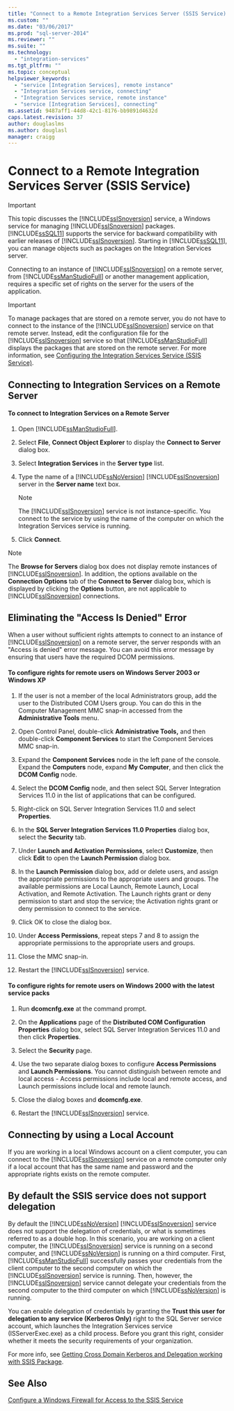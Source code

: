 ```yaml
---
title: "Connect to a Remote Integration Services Server (SSIS Service) | Microsoft Docs"
ms.custom: ""
ms.date: "03/06/2017"
ms.prod: "sql-server-2014"
ms.reviewer: ""
ms.suite: ""
ms.technology: 
  - "integration-services"
ms.tgt_pltfrm: ""
ms.topic: conceptual
helpviewer_keywords: 
  - "service [Integration Services], remote instance"
  - "Integration Services service, connecting"
  - "Integration Services service, remote instance"
  - "service [Integration Services], connecting"
ms.assetid: 9487aff1-44d8-42c1-8176-bb9891d4632d
caps.latest.revision: 37
author: douglaslms
ms.author: douglasl
manager: craigg
---
```

# Connect to a Remote Integration Services Server (SSIS Service)
    
> [!IMPORTANT] 
> This topic discusses the [!INCLUDE[ssISnoversion](../includes/ssisnoversion-md.md)] service, a Windows service for managing [!INCLUDE[ssISnoversion](../includes/ssisnoversion-md.md)] packages. [!INCLUDE[ssSQL11](../includes/sssql11-md.md)] supports the service for backward compatibility with earlier releases of [!INCLUDE[ssISnoversion](../includes/ssisnoversion-md.md)]. Starting in [!INCLUDE[ssSQL11](../includes/sssql11-md.md)], you can manage objects such as packages on the Integration Services server.  
  
 Connecting to an instance of [!INCLUDE[ssISnoversion](../includes/ssisnoversion-md.md)] on a remote server, from [!INCLUDE[ssManStudioFull](../includes/ssmanstudiofull-md.md)] or another management application, requires a specific set of rights on the server for the users of the application.  
  
> [!IMPORTANT] 
> To manage packages that are stored on a remote server, you do not have to connect to the instance of the [!INCLUDE[ssISnoversion](../includes/ssisnoversion-md.md)] service on that remote server. Instead, edit the configuration file for the [!INCLUDE[ssISnoversion](../includes/ssisnoversion-md.md)] service so that [!INCLUDE[ssManStudioFull](../includes/ssmanstudiofull-md.md)] displays the packages that are stored on the remote server. For more information, see [Configuring the Integration Services Service &#40;SSIS Service&#41;](service/integration-services-service-ssis-service.md).  
  
## Connecting to Integration Services on a Remote Server  
  
#### To connect to Integration Services on a Remote Server  
  
1.  Open [!INCLUDE[ssManStudioFull](../includes/ssmanstudiofull-md.md)].  
  
2.  Select **File**, **Connect Object Explorer** to display the **Connect to Server** dialog box.  
  
3.  Select **Integration Services** in the **Server type** list.  
  
4.  Type the name of a [!INCLUDE[ssNoVersion](../includes/ssnoversion-md.md)] [!INCLUDE[ssISnoversion](../includes/ssisnoversion-md.md)] server in the **Server name** text box.  
  
    > [!NOTE]  
    >  The [!INCLUDE[ssISnoversion](../includes/ssisnoversion-md.md)] service is not instance-specific. You connect to the service by using the name of the computer on which the Integration Services service is running.  
  
5.  Click **Connect**.  
  
> [!NOTE]  
>  The **Browse for Servers** dialog box does not display remote instances of [!INCLUDE[ssISnoversion](../includes/ssisnoversion-md.md)]. In addition, the options available on the **Connection Options** tab of the **Connect to Server** dialog box, which is displayed by clicking the **Options** button, are not applicable to [!INCLUDE[ssISnoversion](../includes/ssisnoversion-md.md)] connections.  
  
## Eliminating the "Access Is Denied" Error  
 When a user without sufficient rights attempts to connect to an instance of [!INCLUDE[ssISnoversion](../includes/ssisnoversion-md.md)] on a remote server, the server responds with an "Access is denied" error message. You can avoid this error message by ensuring that users have the required DCOM permissions.  
  
#### To configure rights for remote users on Windows Server 2003 or Windows XP  
  
1.  If the user is not a member of the local Administrators group, add the user to the Distributed COM Users group. You can do this in the Computer Management MMC snap-in accessed from the **Administrative Tools** menu.  
  
2.  Open Control Panel, double-click **Administrative Tools,** and then double-click **Component Services** to start the Component Services MMC snap-in.  
  
3.  Expand the **Component Services** node in the left pane of the console. Expand the **Computers** node, expand **My Computer**, and then click the **DCOM Config** node.  
  
4.  Select the **DCOM Config** node, and then select SQL Server Integration Services 11.0 in the list of applications that can be configured.  
  
5.  Right-click on SQL Server Integration Services 11.0 and select **Properties**.  
  
6.  In the **SQL Server Integration Services 11.0 Properties** dialog box, select the **Security** tab.  
  
7.  Under **Launch and Activation Permissions**, select **Customize**, then click **Edit** to open the **Launch Permission** dialog box.  
  
8.  In the **Launch Permission** dialog box, add or delete users, and assign the appropriate permissions to the appropriate users and groups. The available permissions are Local Launch, Remote Launch, Local Activation, and Remote Activation. The Launch rights grant or deny permission to start and stop the service; the Activation rights grant or deny permission to connect to the service.  
  
9. Click OK to close the dialog box.  
  
10. Under **Access Permissions**, repeat steps 7 and 8 to assign the appropriate permissions to the appropriate users and groups.  
  
11. Close the MMC snap-in.  
  
12. Restart the [!INCLUDE[ssISnoversion](../includes/ssisnoversion-md.md)] service.  
  
#### To configure rights for remote users on Windows 2000 with the latest service packs  
  
1.  Run **dcomcnfg.exe** at the command prompt.  
  
2.  On the **Applications** page of the **Distributed COM Configuration Properties** dialog box, select SQL Server Integration Services 11.0 and then click **Properties**.  
  
3.  Select the **Security** page.  
  
4.  Use the two separate dialog boxes to configure **Access Permissions** and **Launch Permissions**. You cannot distinguish between remote and local access - Access permissions include local and remote access, and Launch permissions include local and remote launch.  
  
5.  Close the dialog boxes and **dcomcnfg.exe**.  
  
6.  Restart the [!INCLUDE[ssISnoversion](../includes/ssisnoversion-md.md)] service.  
  
## Connecting by using a Local Account  
 If you are working in a local Windows account on a client computer, you can connect to the [!INCLUDE[ssISnoversion](../includes/ssisnoversion-md.md)] service on a remote computer only if a local account that has the same name and password and the appropriate rights exists on the remote computer.  
  
## By default the SSIS service does not support delegation  
By default the [!INCLUDE[ssNoVersion](../includes/ssnoversion-md.md)] [!INCLUDE[ssISnoversion](../includes/ssisnoversion-md.md)] service does not support the delegation of credentials, or what is sometimes referred to as a double hop. In this scenario, you are working on a client computer, the [!INCLUDE[ssISnoversion](../includes/ssisnoversion-md.md)] service is running on a second computer, and [!INCLUDE[ssNoVersion](../includes/ssnoversion-md.md)] is running on a third computer. First, [!INCLUDE[ssManStudioFull](../includes/ssmanstudiofull-md.md)] successfully passes your credentials from the client computer to the second computer on which the [!INCLUDE[ssISnoversion](../includes/ssisnoversion-md.md)] service is running. Then, however, the [!INCLUDE[ssISnoversion](../includes/ssisnoversion-md.md)] service cannot delegate your credentials from the second computer to the third computer on which [!INCLUDE[ssNoVersion](../includes/ssnoversion-md.md)] is running.

You can enable delegation of credentials by granting the **Trust this user for delegation to any service (Kerberos Only)** right to the SQL Server service account, which launches the Integration Services service (ISServerExec.exe) as a child process. Before you grant this right, consider whether it meets the security requirements of your organization.

For more info, see [Getting Cross Domain Kerberos and Delegation working with SSIS Package](https://blogs.msdn.microsoft.com/psssql/2014/06/26/getting-cross-domain-kerberos-and-delegation-working-with-ssis-package/).
  
## See Also  
 [Configure a Windows Firewall for Access to the SSIS Service](../../2014/integration-services/configure-a-windows-firewall-for-access-to-the-ssis-service.md)  
  
  
